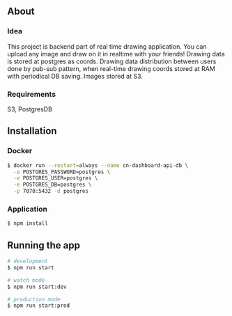 ## About

### Idea

This project is backend part of real time drawing application. You can upload any image and draw on it in realtime with your friends!
Drawing data is stored at postgres as coords. Drawing data distribution between users done by pub-sub pattern, when real-time drawing coords stored at RAM with periodical DB saving. Images stored at S3.

### Requirements

S3, PostgresDB

## Installation

### Docker

```bash
$ docker run --restart=always --name cn-dashboard-api-db \
  -e POSTGRES_PASSWORD=postgres \
  -e POSTGRES_USER=postgres \
  -e POSTGRES_DB=postgres \
  -p 7070:5432 -d postgres
```

### Application

```bash
$ npm install
```

## Running the app

```bash
# development
$ npm run start

# watch mode
$ npm run start:dev

# production mode
$ npm run start:prod
```

